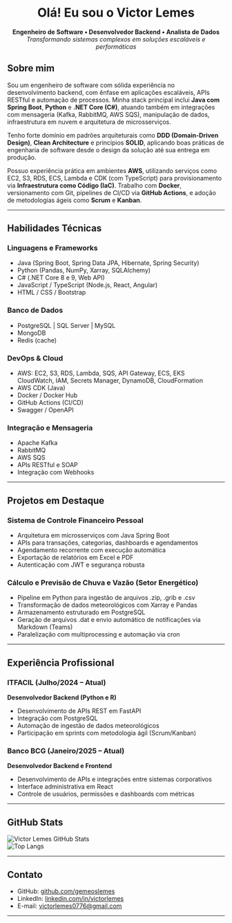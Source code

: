 <h1 align="center">Olá! Eu sou o Victor Lemes </h1>

<p align="center">
  <strong>Engenheiro de Software • Desenvolvedor Backend • Analista de Dados</strong><br/>
  <em>Transformando sistemas complexos em soluções escaláveis e performáticas</em>
</p>

## Sobre mim

Sou um engenheiro de software com sólida experiência no desenvolvimento backend, com ênfase em aplicações escaláveis, APIs RESTful e automação de processos. Minha stack principal inclui **Java com Spring Boot**, **Python** e **.NET Core (C#)**, atuando também em integrações com mensageria (Kafka, RabbitMQ, AWS SQS), manipulação de dados, infraestrutura em nuvem e arquitetura de microsserviços.

Tenho forte domínio em padrões arquiteturais como **DDD (Domain-Driven Design)**, **Clean Architecture** e princípios **SOLID**, aplicando boas práticas de engenharia de software desde o design da solução até sua entrega em produção.

Possuo experiência prática em ambientes **AWS**, utilizando serviços como EC2, S3, RDS, ECS, Lambda e CDK (com TypeScript) para provisionamento via **Infraestrutura como Código (IaC)**. Trabalho com **Docker**, versionamento com Git, pipelines de CI/CD via **GitHub Actions**, e adoção de metodologias ágeis como **Scrum** e **Kanban**.

---

## Habilidades Técnicas

### Linguagens e Frameworks
- Java (Spring Boot, Spring Data JPA, Hibernate, Spring Security)
- Python (Pandas, NumPy, Xarray, SQLAlchemy)
- C# (.NET Core 8 e 9, Web API)
- JavaScript / TypeScript (Node.js, React, Angular)
- HTML / CSS / Bootstrap

### Banco de Dados
- PostgreSQL | SQL Server | MySQL
- MongoDB
- Redis (cache)

### DevOps & Cloud
- AWS: EC2, S3, RDS, Lambda, SQS, API Gateway, ECS, EKS  
  CloudWatch, IAM, Secrets Manager, DynamoDB, CloudFormation
- AWS CDK (Java)
- Docker / Docker Hub
- GitHub Actions (CI/CD)
- Swagger / OpenAPI

### Integração e Mensageria
- Apache Kafka
- RabbitMQ
- AWS SQS
- APIs RESTful e SOAP
- Integração com Webhooks
  
---

## Projetos em Destaque

### Sistema de Controle Financeiro Pessoal
- Arquitetura em microsserviços com Java Spring Boot
- APIs para transações, categorias, dashboards e agendamentos
- Agendamento recorrente com execução automática
- Exportação de relatórios em Excel e PDF
- Autenticação com JWT e segurança robusta

### Cálculo e Previsão de Chuva e Vazão (Setor Energético)
- Pipeline em Python para ingestão de arquivos .zip, .grib e .csv
- Transformação de dados meteorológicos com Xarray e Pandas
- Armazenamento estruturado em PostgreSQL
- Geração de arquivos .dat e envio automático de notificações via Markdown (Teams)
- Paralelização com multiprocessing e automação via cron

---

## Experiência Profissional

### ITFACIL (Julho/2024 – Atual)  
**Desenvolvedor Backend (Python e R)**
- Desenvolvimento de APIs REST em FastAPI
- Integração com PostgreSQL
- Automação de ingestão de dados meteorológicos
- Participação em sprints com metodologia ágil (Scrum/Kanban)

### Banco BCG (Janeiro/2025 – Atual)  
**Desenvolvedor Backend e Frontend**
- Desenvolvimento de APIs e integrações entre sistemas corporativos
- Interface administrativa em React
- Controle de usuários, permissões e dashboards com métricas

---

## GitHub Stats

![Victor Lemes GitHub Stats](https://github-readme-stats.vercel.app/api?username=gemeoslemes&show_icons=true&count_private=true&theme=dark)  
![Top Langs](https://github-readme-stats.vercel.app/api/top-langs/?username=gemeoslemes&layout=compact&theme=dark)

---

## Contato

- GitHub: [github.com/gemeoslemes](https://github.com/gemeoslemes)
- LinkedIn: [linkedin.com/in/victorlemes](https://www.linkedin.com/in/victorlemes)
- E-mail: victorlemes0776@gmail.com

---

